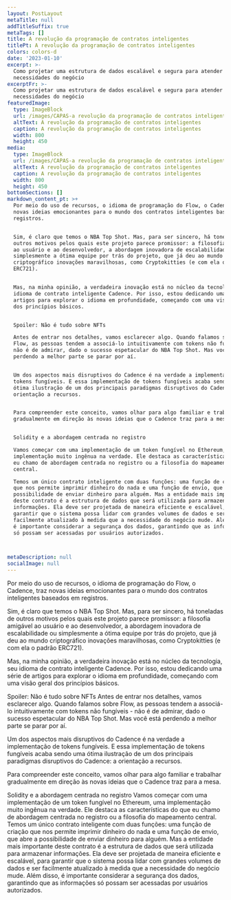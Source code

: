 ```yaml
---
layout: PostLayout
metaTitle: null
addTitleSuffix: true
metaTags: []
title: A revolução da programação de contratos inteligentes
titlePt: A revolução da programação de contratos inteligentes
colors: colors-d
date: '2023-01-10'
excerpt: >-
  Como projetar uma estrutura de dados escalável e segura para atender às
  necessidades do negócio
excerptFr: >-
  Como projetar uma estrutura de dados escalável e segura para atender às
  necessidades do negócio
featuredImage:
  type: ImageBlock
  url: /images/CAPAS-a revolução da programação de contratos inteligentes.png
  altText: A revolução da programação de contratos inteligentes
  caption: A revolução da programação de contratos inteligentes
  width: 800
  height: 450
media:
  type: ImageBlock
  url: /images/CAPAS-a revolução da programação de contratos inteligentes.png
  altText: A revolução da programação de contratos inteligentes
  caption: A revolução da programação de contratos inteligentes
  width: 800
  height: 450
bottomSections: []
markdown_content_pt: >+
  Por meio do uso de recursos, o idioma de programação do Flow, o Cadence, traz
  novas ideias emocionantes para o mundo dos contratos inteligentes baseados em
  registros.


  Sim, é claro que temos o NBA Top Shot. Mas, para ser sincero, há toneladas de
  outros motivos pelos quais este projeto parece promissor: a filosofia amigável
  ao usuário e ao desenvolvedor, a abordagem inovadora de escalabilidade ou
  simplesmente a ótima equipe por trás do projeto, que já deu ao mundo
  criptográfico inovações maravilhosas, como Cryptokitties (e com ela o padrão
  ERC721).


  Mas, na minha opinião, a verdadeira inovação está no núcleo da tecnologia, seu
  idioma de contrato inteligente Cadence. Por isso, estou dedicando uma série de
  artigos para explorar o idioma em profundidade, começando com uma visão geral
  dos princípios básicos.


  Spoiler: Não é tudo sobre NFTs

  Antes de entrar nos detalhes, vamos esclarecer algo. Quando falamos sobre
  Flow, as pessoas tendem a associá-lo intuitivamente com tokens não fungíveis -
  não é de admirar, dado o sucesso espetacular do NBA Top Shot. Mas você está
  perdendo a melhor parte se parar por aí.


  Um dos aspectos mais disruptivos do Cadence é na verdade a implementação de
  tokens fungíveis. E essa implementação de tokens fungíveis acaba sendo uma
  ótima ilustração de um dos principais paradigmas disruptivos do Cadence: a
  orientação a recursos.


  Para compreender este conceito, vamos olhar para algo familiar e trabalhar
  gradualmente em direção às novas ideias que o Cadence traz para a mesa.


  Solidity e a abordagem centrada no registro

  Vamos começar com uma implementação de um token fungível no Ethereum, uma
  implementação muito ingênua na verdade. Ele destaca as características do que
  eu chamo de abordagem centrada no registro ou a filosofia do mapeamento
  central.

  Temos um único contrato inteligente com duas funções: uma função de criação
  que nos permite imprimir dinheiro do nada e uma função de envio, que abre a
  possibilidade de enviar dinheiro para alguém. Mas a entidade mais importante
  deste contrato é a estrutura de dados que será utilizada para armazenar
  informações. Ela deve ser projetada de maneira eficiente e escalável, para
  garantir que o sistema possa lidar com grandes volumes de dados e ser
  facilmente atualizado à medida que a necessidade do negócio mude. Além disso,
  é importante considerar a segurança dos dados, garantindo que as informações
  só possam ser acessadas por usuários autorizados.



metaDescription: null
socialImage: null
---
```

Por meio do uso de recursos, o idioma de programação do Flow, o Cadence, traz novas ideias emocionantes para o mundo dos contratos inteligentes baseados em registros.

Sim, é claro que temos o NBA Top Shot. Mas, para ser sincero, há toneladas de outros motivos pelos quais este projeto parece promissor: a filosofia amigável ao usuário e ao desenvolvedor, a abordagem inovadora de escalabilidade ou simplesmente a ótima equipe por trás do projeto, que já deu ao mundo criptográfico inovações maravilhosas, como Cryptokitties (e com ela o padrão ERC721).

Mas, na minha opinião, a verdadeira inovação está no núcleo da tecnologia, seu idioma de contrato inteligente Cadence. Por isso, estou dedicando uma série de artigos para explorar o idioma em profundidade, começando com uma visão geral dos princípios básicos.

Spoiler: Não é tudo sobre NFTs
Antes de entrar nos detalhes, vamos esclarecer algo. Quando falamos sobre Flow, as pessoas tendem a associá-lo intuitivamente com tokens não fungíveis - não é de admirar, dado o sucesso espetacular do NBA Top Shot. Mas você está perdendo a melhor parte se parar por aí.

Um dos aspectos mais disruptivos do Cadence é na verdade a implementação de tokens fungíveis. E essa implementação de tokens fungíveis acaba sendo uma ótima ilustração de um dos principais paradigmas disruptivos do Cadence: a orientação a recursos.

Para compreender este conceito, vamos olhar para algo familiar e trabalhar gradualmente em direção às novas ideias que o Cadence traz para a mesa.

Solidity e a abordagem centrada no registro
Vamos começar com uma implementação de um token fungível no Ethereum, uma implementação muito ingênua na verdade. Ele destaca as características do que eu chamo de abordagem centrada no registro ou a filosofia do mapeamento central.
Temos um único contrato inteligente com duas funções: uma função de criação que nos permite imprimir dinheiro do nada e uma função de envio, que abre a possibilidade de enviar dinheiro para alguém. Mas a entidade mais importante deste contrato é a estrutura de dados que será utilizada para armazenar informações. Ela deve ser projetada de maneira eficiente e escalável, para garantir que o sistema possa lidar com grandes volumes de dados e ser facilmente atualizado à medida que a necessidade do negócio mude. Além disso, é importante considerar a segurança dos dados, garantindo que as informações só possam ser acessadas por usuários autorizados.





